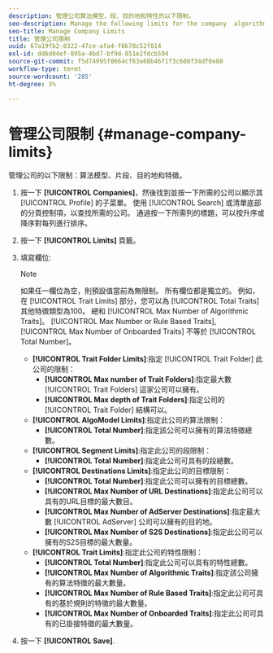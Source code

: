 ```yaml
---
description: 管理公司算法模型、段、目的地和特性的以下限制。
seo-description: Manage the following limits for the company  algorithmic models, segments, destinations, and traits.
seo-title: Manage Company Limits
title: 管理公司限制
uuid: 67a19fb2-8322-47ce-afa4-f6b78c52f814
exl-id: dd6d04ef-895a-4bd7-bf9d-851e2fdcb594
source-git-commit: f5d74995f0664cf63e68b46f1f3c608f34df0e80
workflow-type: tm+mt
source-wordcount: '285'
ht-degree: 3%

---
```


# 管理公司限制 {#manage-company-limits}

管理公司的以下限制：算法模型、片段、目的地和特徵。

<!-- t_company_limits.xml -->

1. 按一下 **[!UICONTROL Companies]**，然後找到並按一下所需的公司以顯示其 [!UICONTROL Profile] 的子菜單。 使用 [!UICONTROL Search] 或清單底部的分頁控制項，以查找所需的公司。 通過按一下所需列的標題，可以按升序或降序對每列進行排序。
1. 按一下 **[!UICONTROL Limits]** 頁籤。
1. 填寫欄位: 

   >[!NOTE]
   >
   >如果任一欄位為空，則預設值當前為無限制。 所有欄位都是獨立的。 例如，在 [!UICONTROL Trait Limits] 部分，您可以為 [!UICONTROL Total Traits] 其他特徵類型為100。 總和 [!UICONTROL Max Number of Algorithmic Traits]。 [!UICONTROL Max Number or Rule Based Traits], [!UICONTROL Max Number of Onboarded Traits] 不等於 [!UICONTROL Total Number]。

   * **[!UICONTROL Trait Folder Limits]**:指定 [!UICONTROL Trait Folder] 此公司的限制：
      * **[!UICONTROL Max number of Trait Folders]**:指定最大數 [!UICONTROL Trait Folders] 這家公司可以擁有。
      * **[!UICONTROL Max depth of Trait Folders]**:指定公司的 [!UICONTROL Trait Folder] 結構可以。
   * **[!UICONTROL AlgoModel Limits]**:指定此公司的算法限制：
      * **[!UICONTROL Total Number]**:指定該公司可以擁有的算法特徵總數。
   * **[!UICONTROL Segment Limits]**:指定此公司的段限制：
      * **[!UICONTROL Total Number]**:指定此公司可具有的段總數。
   * **[!UICONTROL Destinations Limits]**:指定此公司的目標限制：
      * **[!UICONTROL Total Number]**:指定此公司可以擁有的目標總數。
      * **[!UICONTROL Max Number of URL Destinations]**:指定此公司可以具有的URL目標的最大數目。
      * **[!UICONTROL Max Number of AdServer Destinations]**:指定最大數 [!UICONTROL AdServer] 公司可以擁有的目的地。
      * **[!UICONTROL Max Number of S2S Destinations]**:指定此公司可以擁有的S2S目標的最大數量。
   * **[!UICONTROL Trait Limits]**:指定此公司的特性限制：
      * **[!UICONTROL Total Number]**:指定此公司可以具有的特性總數。
      * **[!UICONTROL Max Number of Algorithmic Traits]**:指定該公司擁有的算法特徵的最大數量。
      * **[!UICONTROL Max Number of Rule Based Traits]**:指定此公司可具有的基於規則的特徵的最大數量。
      * **[!UICONTROL Max Number of Onboarded Traits]**:指定此公司可具有的已掛接特徵的最大數量。
1. 按一下 **[!UICONTROL Save]**.

